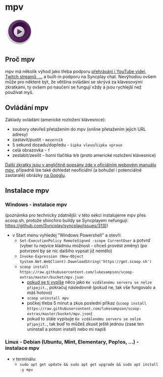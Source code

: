 # mpv

![zde má být obrázek mpv loga](mpv-logo.png)

## Proč mpv

mpv má několik výhod jako třeba podporu [přehrávání i YouTube videí, Twitch streamů, ...](instalace-youtube.md) a built-in podporu na Syncplay chat. Nevýhodou ovšem může pro některé být, že většina ovládání se skrývá za klávesovými zkratkami, ty ovšem po naučení se fungují vždy a jsou rychlejší než používat myš.

## Ovládání mpv

Základy ovládání (americké rozložení klávesnice):

- soubory otevřeš přetažením do mpv (online přetažením jejich URL adresy)
- zastavit/pustit - ``mezerník``
- 5 sekund dozadu/dopředu - ``šipka vlevo``/``šipka vpravo``
- celá obrazovka - ``f``
- zeslabit/zesílit - horní tlačítka ``9``/``0`` (proto americké rozložení klávesnice)

[Další zkratky jsou v angličtině popsány zde v oficiálním webovém manuálu mpv](https://mpv.io/manual/master/#keyboard-control), případně lze také dohledat neoficiální (a bohužel i potenciálně zastaralé) obrázky [na Googlu](https://www.google.com/search?q=mpv+keybindings).

## Instalace mpv

### Windows - instalace mpv

(poznámka pro technicky zdatnější: v této sekci instalujeme mpv přes scoop.sh, protože shinchiro buildy se Syncplayem nefungují: <https://github.com/Syncplay/syncplay/issues/313)>)

- v Start menu vyhledej "Windows Powershell" a otevři:
	- ``Set-ExecutionPolicy RemoteSigned -scope CurrentUser`` a potvrď (vyber tu nejvíce kladnou možnost - chceš provést změny) (po potvrzení by se nic dalšího vypsat již nemělo)
	- ``Invoke-Expression (New-Object System.Net.WebClient).DownloadString('https://get.scoop.sh')``
	- ``scoop install https://raw.githubusercontent.com/lukesampson/scoop-extras/master/bucket/mpv.json``
		- <u>pokud se ti vypíše</u> něco jako ``Ke vzdálenému serveru se nelze připojit.``, pokračuj následovně (pokud ne, tak vše fungovalo a máš hotovo)
		- ``scoop uninstall mpv``
		- počkej třeba 5 minut a zkus poslední příkaz (``scoop install https://raw.githubusercontent.com/lukesampson/scoop-extras/master/bucket/mpv.json``)
		- pokud to stále vypisuje ``Ke vzdálenému serveru se nelze připojit.``, tak buď to můžeš zkusit ještě jednou (zase ten uninstall a potom install) nebo mi napiš

### Linux - Debian (Ubuntu, Mint, Elementary, Pop!os, ...) - instalace mpv

- v terminálu:
	- ``sudo apt get update && sudo apt get upgrade && sudo apt install -y mpv``